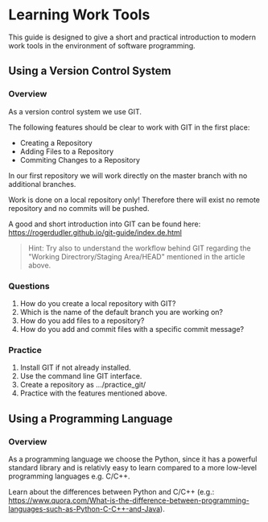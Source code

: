 # Learning Work Tools

This guide is designed to give a short and practical introduction 
to modern work tools in the environment of software programming.

## Using a Version Control System

### Overview

As a version control system we use GIT.

The following features should be clear to work with GIT in the first place:

* Creating a Repository
* Adding Files to a Repository
* Commiting Changes to a Repository

In our first repository we will work directly on the master branch with no 
additional branches.

Work is done on a local repository only! Therefore there will exist no remote 
repository and no commits will be pushed.

A good and short introduction into GIT can be found here: https://rogerdudler.github.io/git-guide/index.de.html

> Hint: Try also to understand the workflow behind GIT regarding the "Working Directrory/Staging Area/HEAD" mentioned in the article above.


### Questions

1. How do you create a local repository with GIT?
2. Which is the name of the default branch you are working on?
3. How do you add files to a repository?
4. How do you add and commit files with a specific commit message?


### Practice

1. Install GIT if not already installed.
2. Use the command line GIT interface.
3. Create a repository as .../practice_git/
4. Practice with the features mentioned above.


## Using a Programming Language

### Overview

As a programming language we choose the Python, 
since it has a powerful standard library and is relativly easy to learn 
compared to a more low-level programming languages e.g. C/C++.



Learn about the differences between Python and C/C++ (e.g.: https://www.quora.com/What-is-the-difference-between-programming-languages-such-as-Python-C-C++-and-Java).

